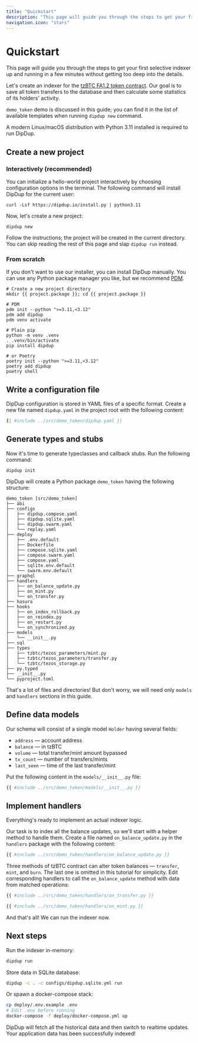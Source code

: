```yaml
---
title: "Quickstart"
description: "This page will guide you through the steps to get your first selective indexer up and running in a few minutes without getting too deep into the details."
navigation.icon: "stars"
---
```


# Quickstart

This page will guide you through the steps to get your first selective indexer up and running in a few minutes without getting too deep into the details.

Let's create an indexer for the [tzBTC FA1.2 token contract](https://tzkt.io/KT1PWx2mnDueood7fEmfbBDKx1D9BAnnXitn/operations/). Our goal is to save all token transfers to the database and then calculate some statistics of its holders' activity.

`demo_token` demo is discussed in this guide; you can find it in the list of available templates when running `dipdup new` command.

A modern Linux/macOS distribution with Python 3.11 installed is required to run DipDup.

## Create a new project

### Interactively (recommended)

You can initialize a hello-world project interactively by choosing configuration options in the terminal. The following command will install DipDup for the current user:

```shell
curl -Lsf https://dipdup.io/install.py | python3.11
```

Now, let's create a new project:

```shell
dipdup new
```

Follow the instructions; the project will be created in the current directory. You can skip reading the rest of this page and slap `dipdup run` instead.

### From scratch

If you don't want to use our installer, you can install DipDup manually. You can use any Python package manager you like, but we recommend [PDM](https://pdm.fming.dev/latest/).


```shell
# Create a new project directory
mkdir {{ project.package }}; cd {{ project.package }}

# PDM
pdm init --python ">=3.11,<3.12"
pdm add dipdup
pdm venv activate

# Plain pip
python -m venv .venv
. .venv/bin/activate
pip install dipdup

# or Poetry
poetry init --python ">=3.11,<3.12"
poetry add dipdup
poetry shell
```

## Write a configuration file

DipDup configuration is stored in YAML files of a specific format. Create a new file named `dipdup.yaml` in the project root with the following content:

```yaml [dipdup.yaml]
{{ #include ../src/demo_token/dipdup.yaml }}
```

## Generate types and stubs

Now it's time to generate typeclasses and callback stubs. Run the following command:

```shell
dipdup init
```

DipDup will create a Python package `demo_token` having the following structure:

```shell
demo_token [src/demo_token]
├── abi
├── configs
│   ├── dipdup.compose.yaml
│   ├── dipdup.sqlite.yaml
│   ├── dipdup.swarm.yaml
│   └── replay.yaml
├── deploy
│   ├── .env.default
│   ├── Dockerfile
│   ├── compose.sqlite.yaml
│   ├── compose.swarm.yaml
│   ├── compose.yaml
│   ├── sqlite.env.default
│   └── swarm.env.default
├── graphql
├── handlers
│   ├── on_balance_update.py
│   ├── on_mint.py
│   └── on_transfer.py
├── hasura
├── hooks
│   ├── on_index_rollback.py
│   ├── on_reindex.py
│   ├── on_restart.py
│   └── on_synchronized.py
├── models
│   └── __init__.py
├── sql
├── types
│   ├── tzbtc/tezos_parameters/mint.py
│   ├── tzbtc/tezos_parameters/transfer.py
│   └── tzbtc/tezos_storage.py
├── py.typed
├── __init__.py
└── pyproject.toml
```

That's a lot of files and directories! But don't worry, we will need only `models` and `handlers` sections in this guide.

## Define data models

Our schema will consist of a single model `Holder` having several fields:

- `address` — account address
- `balance` — in tzBTC
- `volume` — total transfer/mint amount bypassed
- `tx_count` — number of transfers/mints
- `last_seen` — time of the last transfer/mint

Put the following content in the `models/__init__.py` file:

```python [models/__init__.py]
{{ #include ../src/demo_token/models/__init__.py }}
```

## Implement handlers

Everything's ready to implement an actual indexer logic.

Our task is to index all the balance updates, so we'll start with a helper method to handle them. Create a file named `on_balance_update.py` in the `handlers` package with the following content:

```python [handlers/on_balance_update.py]
{{ #include ../src/demo_token/handlers/on_balance_update.py }}
```

Three methods of tzBTC contract can alter token balances — `transfer`, `mint`, and `burn`. The last one is omitted in this tutorial for simplicity. Edit corresponding handlers to call the `on_balance_update` method with data from matched operations:

```python [handlers/on_transfer.py]
{{ #include ../src/demo_token/handlers/on_transfer.py }}
```

```python [handlers/on_mint.py]
{{ #include ../src/demo_token/handlers/on_mint.py }}
```

And that's all! We can run the indexer now.

## Next steps 

Run the indexer in-memory:

```bash
dipdup run
```

Store data in SQLite database:

```bash
dipdup -c . -c configs/dipdup.sqlite.yml run
```

Or spawn a docker-compose stack:

```bash
cp deploy/.env.example .env
# Edit .env before running
docker-compose -f deploy/docker-compose.yml up
```

DipDup will fetch all the historical data and then switch to realtime updates. Your application data has been successfully indexed!

